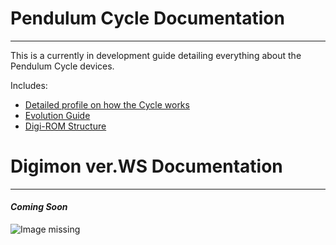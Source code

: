 # Pendulum Cycle Documentation
-----

This is a currently in development guide detailing everything about the Pendulum Cycle devices.

Includes:
- [Detailed profile on how the Cycle works]({{site.baseurl}}/resources/cycle/index)
- [Evolution Guide]({{site.baseurl}}/resources/cycle/evolution)<!--(https://docs.google.com/spreadsheets/d/1_29MaSDrVyq3mdV_eAEQcQYbdcmmB5U-17CdGEzVYmE/edit?usp=sharing)-->
- [Digi-ROM Structure]({{site.baseurl}}/resources/cycle/digi-rom-structure)

<!-- [Is the Cycle Good or Bad?]({{site.baseurl}}/resources/cycle/verdict)
- [Myths, Rumors, and Bad Ideas]({{site.baseurl}}/resources/cycle/struggle)-->

<!--# Digimon Pendulum Documentation
-----
- [Evolution Guide]({{site.baseurl}}/resources/pendulum/evolution) _WIP_-->

# Digimon ver.WS Documentation
-----

#### _Coming Soon_

![Image missing]({{site.baseurl}}/hosting/digimon-lcd-colored/tama4.png)
